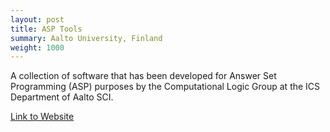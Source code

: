 ```yaml
---
layout: post
title: ASP Tools
summary: Aalto University, Finland
weight: 1000
---
```

A collection of software that has been developed for Answer Set Programming (ASP) 
purposes by the Computational Logic Group at the ICS Department of Aalto SCI.

[Link to Website](http://research.ics.aalto.fi/software/asp/)

